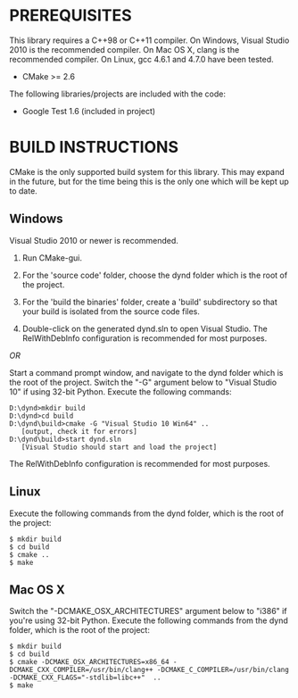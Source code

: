 PREREQUISITES
=============

This library requires a C++98 or C++11 compiler. On Windows, Visual
Studio 2010 is the recommended compiler. On Mac OS X, clang
is the recommended compiler. On Linux, gcc 4.6.1 and 4.7.0 have
been tested.

 * CMake >= 2.6

The following libraries/projects are included with the code:

 * Google Test 1.6 (included in project)

BUILD INSTRUCTIONS
==================

CMake is the only supported build system for this library. This
may expand in the future, but for the time being this is the
only one which will be kept up to date.

Windows
-------
Visual Studio 2010 or newer is recommended.

1. Run CMake-gui.

2. For the 'source code' folder, choose the
    dynd folder which is the root of the project.

3. For the 'build the binaries' folder, create a 'build'
    subdirectory so that your build is isolated from the
    source code files.

4. Double-click on the generated dynd.sln
    to open Visual Studio. The RelWithDebInfo configuration is
    recommended for most purposes.

*OR*

Start a command prompt window, and navigate to the
dynd folder which is the root of the project.
Switch the "-G" argument below to "Visual Studio 10" if using
32-bit Python.
Execute the following commands:

    D:\dynd>mkdir build
    D:\dynd>cd build
    D:\dynd\build>cmake -G "Visual Studio 10 Win64" ..
       [output, check it for errors]
    D:\dynd\build>start dynd.sln
       [Visual Studio should start and load the project]

The RelWithDebInfo configuration is recommended for most purposes.

Linux
-----

Execute the following commands from the dynd folder,
which is the root of the project:

    $ mkdir build
    $ cd build
    $ cmake ..
    $ make

Mac OS X
--------

Switch the "-DCMAKE\_OSX\_ARCHITECTURES" argument below to "i386" if
you're using 32-bit Python. Execute the following commands
from the dynd folder, which is the root of the project:

    $ mkdir build
    $ cd build
    $ cmake -DCMAKE_OSX_ARCHITECTURES=x86_64 -DCMAKE_CXX_COMPILER=/usr/bin/clang++ -DCMAKE_C_COMPILER=/usr/bin/clang -DCMAKE_CXX_FLAGS="-stdlib=libc++"  ..
    $ make

